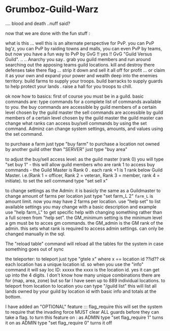 Grumboz-Guild-Warz
==================

.... blood and death ..nuff said?

now that we are done with the fun stuff :

what is this ... well this is an alternate perspective for PvP. you can PvP bg'z, you can PvP by raiding towns and malls, you can even PvP by teams, but now you have a fun way to PvP by GvG !! yes !! GvG "Guild Versus Guild". ..
.. Anarchy you say.. grab you guild members and run around searching out the apposing teams guild locations. kill and destroy there defenses take there flag ... strip it down and sell it all off for profit ... or claim it as your own and expand your power and wealth deep into the enemies territory. build farms to supply your troops. build barracks to supply guards to help protect your lands . raise a hall for you troops to chill.

ok now how to basics:
first of course you must be in a guild.
basic commands are:
type commands for a complete list of commands available to you.
the buy commands are accessible by guild members of a certain level chosen by the guild master
the sell commands are accessible by guild members of a certain level chosen by the guild master
the guild master can change what ranks can access buy/sell commands by using the set command.
Adminz can change system settings, amounts, and values using the set command.

to purchase a farm just type "buy farm"
to purchase a location not owned by another guild other than "SERVER" just type "buy area"

to adjust the buy/sell access level:
as the guild master (rank 0) you will type "set buy 1"
     - this will allow guild members who are rank 1 to access buy commands
     - the Guild Master is Rank 0 . each rank +1 is 1 rank below Guild Master. i.e.(Rank 1 = officer, Rank 2 = veteran,
       Rank 3 = member, rank 4 = initiate).
to set the sell command type "set sell x" 

to change settings as the Admin:
it is basicly the same as a Guildmaster
to change amount of farms per location just type "set farm_L 2"
`farm_L` is amount limit. now you may have 2 farms per location.
use "help set" to list available settings you may change with a basic description and example
use "help farm_L" to get specific help with changing something rather than a full screen from "help set".
the GM_minimum setting is the minimum level a gm must be to acces gm commands.
the GM_admin is the GM rank of the admin. this sets what rank is required to access admin settings. can only be changed manually in the sql.

The "reload table" command will reload all the tables for the system in case something goes out of sync

the teleporter:
to teleport just type "gtele x" where x == location id
??id??
ok each location has a unique location id. so when you use the "info" command it will say loc ID: xxxxx
     the xxxx is the location id. yes it can get up into the 4 digits. I don't know how many unique combinations
     there are for (map, area, zone) but so far I have seen up to 889 individual locations.
     to teleport from location to location you can type "/guild list" this will list all lands owned by your guild by 
     location id with basic info and totals at the bottom.

I have added an "OPTIONAL" feature ::: flag_require
this will set the system to require that the invading force MUST clear ALL guards before they can take a flag.
to turn this feature on :
     as ADMIN type "set flag_require 1"  turns it on
     as ADMIN type "set flag_require 0"  turns it off
